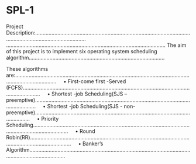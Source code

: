 # SPL-1

Project Description:...............................................................................................................................................................
............................................................................................................
The aim of this project is to implement six operating system scheduling algorithm............................................................................................

These algorithms are:........................................................................................................................................................
    • First-come first -Served (FCFS)........................................................................................................................................
    • Shortest -job Scheduling(SJS – preemptive).............................................................................................................................
    • Shortest -job Scheduling(SJS - non-preemptive).........................................................................................................................
    • Priority Scheduling....................................................................................................................................................
    • Round Robin(RR)........................................................................................................................................................
    • Banker’s Algorithm.....................................................................................................................................................
